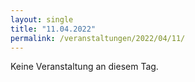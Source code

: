 ```yaml
---
layout: single
title: "11.04.2022"
permalink: /veranstaltungen/2022/04/11/
---
```


Keine Veranstaltung an diesem Tag.
